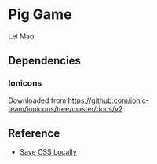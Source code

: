 # Pig Game

Lei Mao


## Dependencies



### Ionicons

Downloaded from https://github.com/ionic-team/ionicons/tree/master/docs/v2


### 



## Reference

* [Save CSS Locally](https://stackoverflow.com/questions/27055003/easiest-way-to-save-cdn-css-resource-locally)